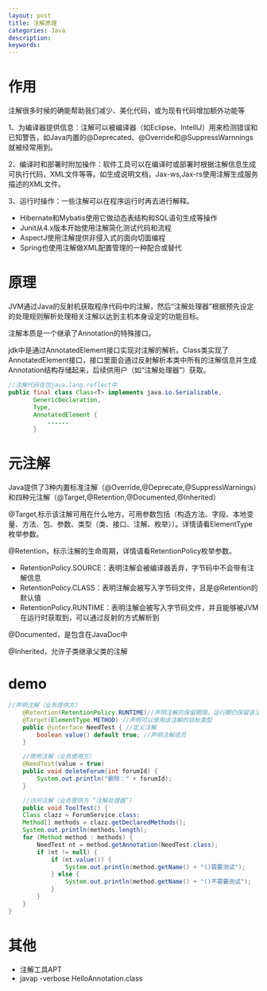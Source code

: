 ```yaml
---
layout: post
title: 注解原理
categories: Java
description: 
keywords: 
---
```



# 作用

注解很多时候的确能帮助我们减少、美化代码，或为现有代码增加额外功能等

1、为编译器提供信息：注解可以被编译器（如Eclipse、IntelliJ）用来检测错误和已知警告，如Java内置的@Deprecated、@Override和@SuppressWarnnings就被经常用到。

2、编译时和部署时附加操作：软件工具可以在编译时或部署时根据注解信息生成可执行代码，XML文件等等。如生成说明文档，Jax-ws,Jax-rs使用注解生成服务描述的XML文件。

3、运行时操作：一些注解可以在程序运行时再去进行解释。
- Hibernate和Mybatis使用它做动态表结构和SQL语句生成等操作
- Junit从4.x版本开始使用注解简化测试代码和流程
- AspectJ使用注解提供非侵入式的面向切面编程
- Spring也使用注解做XML配置管理的一种配合或替代



# 原理

JVM通过Java的反射机获取程序代码中的注解，然后“注解处理器”根据预先设定的处理规则解析处理相关注解以达到主机本身设定的功能目标。

注解本质是一个继承了Annotation的特殊接口。

jdk中是通过AnnotatedElement接口实现对注解的解析。Class类实现了AnnotatedElement接口，接口里面会通过反射解析本类中所有的注解信息并生成Annotation结构存储起来，后续供用户（如“注解处理器”）获取。
```java
//注解代码在包java.lang.reflect中
public final class Class<T> implements java.io.Serializable,
       GenericDeclaration,
       Type,
       AnnotatedElement {
           ......
       }
```



# 元注解

Java提供了3种内置标准注解（@Override,@Deprecate,@SuppressWarnings）和四种元注解（@Target,@Retention,@Documented,@Inherited）

@Target,标示该注解可用在什么地方。可用参数包括（构造方法、字段、本地变量、方法、包、参数、类型（类、接口、注解、枚举））。详情请看ElementType枚举参数。

@Retention，标示注解的生命周期，详情请看RetentionPolicy枚举参数。
- RetentionPolicy.SOURCE：表明注解会被编译器丢弃，字节码中不会带有注解信息
- RetentionPolicy.CLASS：表明注解会被写入字节码文件，且是@Retention的默认值
- RetentionPolicy.RUNTIME：表明注解会被写入字节码文件，并且能够被JVM 在运行时获取到，可以通过反射的方式解析到

@Documented，是包含在JavaDoc中

@Inherited，允许子类继承父类的注解



# demo
```java
//声明注解（业务提供方）
    @Retention(RetentionPolicy.RUNTIME)//声明注解的保留期限。运行期仍保留该注解，可通过反射获得
    @Target(ElementType.METHOD) //声明可以使用该注解的目标类型
    public @interface NeedTest { //定义注解
        boolean value() default true; //声明注解成员
    }

    //使用注解（业务使用方）
    @NeedTest(value = true)
    public void deleteForum(int forumId) {
        System.out.println("删除：" + forumId);
    }

    //访问注解（业务提供方 “注解处理器”）
    public void ToolTest() {
    Class clazz = ForumService.class;
    Method[] methods = clazz.getDeclaredMethods();
    System.out.println(methods.length);
    for (Method method : methods) {
        NeedTest nt = method.getAnnotation(NeedTest.class);
        if (nt != null) {
            if (nt.value()) {
                System.out.println(method.getName() + "()需要测试");
            } else {
                System.out.println(method.getName() + "()不需要测试");
            }
        }
    }
}
```




# 其他

- 注解工具APT
- javap -verbose HelloAnnotation.class 


